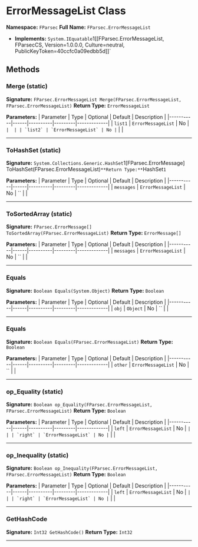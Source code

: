 # ErrorMessageList Class

**Namespace:** `FParsec`
**Full Name:** `FParsec.ErrorMessageList`
- **Implements:** `System.IEquatable`1[[FParsec.ErrorMessageList, FParsecCS, Version=1.0.0.0, Culture=neutral, PublicKeyToken=40ccfc0a09edbb5d]]`

## Methods

### Merge (static)

**Signature:** `FParsec.ErrorMessageList Merge(FParsec.ErrorMessageList, FParsec.ErrorMessageList)`
**Return Type:** `ErrorMessageList`

**Parameters:**
| Parameter | Type | Optional | Default | Description |
|-----------|------|----------|---------|-------------|
| `list1` | `ErrorMessageList` | No | `` |  |
| `list2` | `ErrorMessageList` | No | `` |  |

---

### ToHashSet (static)

**Signature:** `System.Collections.Generic.HashSet`1[FParsec.ErrorMessage] ToHashSet(FParsec.ErrorMessageList)`
**Return Type:** `HashSet`1`

**Parameters:**
| Parameter | Type | Optional | Default | Description |
|-----------|------|----------|---------|-------------|
| `messages` | `ErrorMessageList` | No | `` |  |

---

### ToSortedArray (static)

**Signature:** `FParsec.ErrorMessage[] ToSortedArray(FParsec.ErrorMessageList)`
**Return Type:** `ErrorMessage[]`

**Parameters:**
| Parameter | Type | Optional | Default | Description |
|-----------|------|----------|---------|-------------|
| `messages` | `ErrorMessageList` | No | `` |  |

---

### Equals

**Signature:** `Boolean Equals(System.Object)`
**Return Type:** `Boolean`

**Parameters:**
| Parameter | Type | Optional | Default | Description |
|-----------|------|----------|---------|-------------|
| `obj` | `Object` | No | `` |  |

---

### Equals

**Signature:** `Boolean Equals(FParsec.ErrorMessageList)`
**Return Type:** `Boolean`

**Parameters:**
| Parameter | Type | Optional | Default | Description |
|-----------|------|----------|---------|-------------|
| `other` | `ErrorMessageList` | No | `` |  |

---

### op_Equality (static)

**Signature:** `Boolean op_Equality(FParsec.ErrorMessageList, FParsec.ErrorMessageList)`
**Return Type:** `Boolean`

**Parameters:**
| Parameter | Type | Optional | Default | Description |
|-----------|------|----------|---------|-------------|
| `left` | `ErrorMessageList` | No | `` |  |
| `right` | `ErrorMessageList` | No | `` |  |

---

### op_Inequality (static)

**Signature:** `Boolean op_Inequality(FParsec.ErrorMessageList, FParsec.ErrorMessageList)`
**Return Type:** `Boolean`

**Parameters:**
| Parameter | Type | Optional | Default | Description |
|-----------|------|----------|---------|-------------|
| `left` | `ErrorMessageList` | No | `` |  |
| `right` | `ErrorMessageList` | No | `` |  |

---

### GetHashCode

**Signature:** `Int32 GetHashCode()`
**Return Type:** `Int32`

---